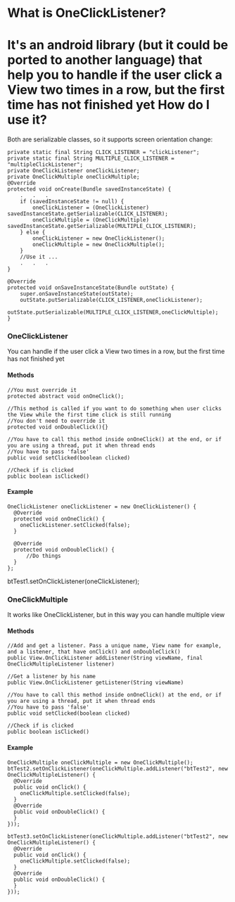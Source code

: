 What is OneClickListener?
=========
It's an android library (but it could be ported to another language) that help you to handle if the user click a View two times in a row, but the first time has not finished yet
How do I use it?
=========
Both are serializable classes, so it supports screen orientation change:
    
    private static final String CLICK_LISTENER = "clickListener";
    private static final String MULTIPLE_CLICK_LISTENER = "multipleClickListener";
    private OneClickListener oneClickListener;
    private OneClickMultiple oneClickMultiple;
    @Override
    protected void onCreate(Bundle savedInstanceState) {
        .   .   .
        if (savedInstanceState != null) {
            oneClickListener = (OneClickListener) savedInstanceState.getSerializable(CLICK_LISTENER);
            oneClickMultiple = (OneClickMultiple) savedInstanceState.getSerializable(MULTIPLE_CLICK_LISTENER);
        } else {
            oneClickListener = new OneClickListener();
            oneClickMultiple = new OneClickMultiple();
        }
        //Use it ...
        .   .   .
    }
    
    @Override
    protected void onSaveInstanceState(Bundle outState) {
        super.onSaveInstanceState(outState);
        outState.putSerializable(CLICK_LISTENER,oneClickListener);
        outState.putSerializable(MULTIPLE_CLICK_LISTENER,oneClickMultiple);
    }
### OneClickListener
You can handle if the user click a View two times in a row, but the first time has not finished yet
#### Methods
    
    //You must override it
    protected abstract void onOneClick();

    //This method is called if you want to do something when user clicks the View while the first time click is still running
    //You don't need to override it
    protected void onDoubleClick(){}
    
    //You have to call this method inside onOneClick() at the end, or if you are using a thread, put it when thread ends
    //You have to pass 'false'
    public void setClicked(boolean clicked)
    
    //Check if is clicked
    public boolean isClicked()
    
#### Example
    OneClickListener oneClickListener = new OneClickListener() {
      @Override
      protected void onOneClick() {
        oneClickListener.setClicked(false);
      }

      @Override
      protected void onDoubleClick() {
          //Do things
      }
    };
  btTest1.setOnClickListener(oneClickListener);
  
### OneClickMultiple
It works like OneClickListener, but in this way you can handle multiple view

#### Methods

    //Add and get a listener. Pass a unique name, View name for example, and a listener, that have onClick() and onDoubleClick()
    public View.OnClickListener addListener(String viewName, final OneClickMultipleListener listener)
    
    //Get a listener by his name
    public View.OnClickListener getListener(String viewName)
    
    //You have to call this method inside onOneClick() at the end, or if you are using a thread, put it when thread ends
    //You have to pass 'false'
    public void setClicked(boolean clicked)
    
    //Check if is clicked
    public boolean isClicked()
    
#### Example

    OneClickMultiple oneClickMultiple = new OneClickMultiple();
    btTest2.setOnClickListener(oneClickMultiple.addListener("btTest2", new OneClickMultipleListener() {
      @Override
      public void onClick() {
        oneClickMultiple.setClicked(false);
      }
      @Override
      public void onDoubleClick() {
      }
    }));

    btTest3.setOnClickListener(oneClickMultiple.addListener("btTest2", new OneClickMultipleListener() {
      @Override
      public void onClick() {
        oneClickMultiple.setClicked(false);
      }
      @Override
      public void onDoubleClick() {
      }
    }));
